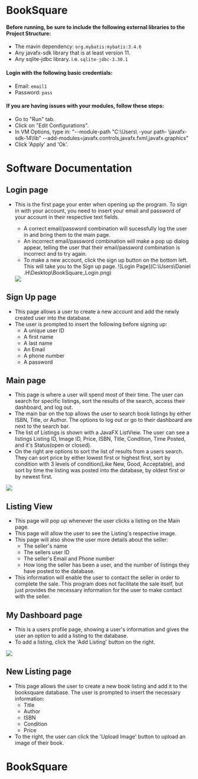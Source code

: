 # BookSquare

#### Before running, be sure to include the following external libraries to the Project Structure:
- The mavin dependency: ``` org.mybatis:mybatis:3.4.6 ```
- Any javafx-sdk library that is at least version 11. 
- Any sqlite-jdbc library. i.e. ```sqlite-jdbc-3.30.1 ```

#### Login with the following basic credentials:
- Email:   ``` email1 ```
- Password: ``` pass ```

#### If you are having issues with your modules, follow these steps:
- Go to "Run" tab.
- Click on "Edit Configurations".
- In VM Options, type in: "--module-path "C:\Users\ -your path- \javafx-sdk-14\lib" --add-modules=javafx.controls,javafx.fxml,javafx.graphics"
- Click 'Apply' and 'Ok'.

# Software Documentation

## Login page

- This is the first page your enter when opening up the program. To sign in with your account, you need to insert your email and password of your account in their respective text fields.
  - A correct email/password combination will sucessfully log the user in and bring them to the main page.
  - An incorrect email/password combination will make a pop up dialog appear, telling the user that their email/password combination is incorrect and to try again.
  - To make a new account, click the sign up button on the bottom left. This will take you to the Sign up page.
  ![Login Page](C:\Users\Daniel .H\Desktop\BookSquare_Login.png)
  
   <img src = 'https://github.com/hpuma/CSC336-Project/blob/master/login6.gif'/>

  
 ## Sign Up page
  - This page allows a user to create a new account and add the newly created user into the database.
  - The user is prompted to insert the following before signing up:
    - A unique user ID
    - A first name
    - A last name
    - An Email
    - A phone number
    - A password
  
## Main page

- This page is where a user will spend most of their time. The user can search for specific listings, sort the results of the search, access their dashboard, and log out.
- The main bar on the top allows the user to search book listings by either ISBN, Title, or Author. The options to log out or go to their dashboard are next to the search bar.
- The list of Listings is shown with a JavaFX ListView. The user can see a listings Listing ID, Image ID, Price, ISBN, Title, Condition, Time Posted, and it's Status(open or closed).
- On the right are options to sort the list of results from a users search. They can sort price by either lowest first or highest first, sort by condition with 3 levels of condition(Like New, Good, Acceptable), and sort by time the listing was posted into the database, by oldest first or by newest first.

 <img src = 'https://github.com/hpuma/CSC336-Project/blob/master/mainpage1.gif'/>
 
 ## Listing View
  - This page will pop up whenever the user clicks a listing on the Main page.
  - This page will allow the user to see the Listing's respective image.
  - This page will also show the user more details about the seller:
    - The seller's name
    - The sellers user ID
    - The seller's Email and Phone number
    - How long the seller has been a user, and the number of listings they have posted to the database.
   - This information will enable the user to contact the seller in order to complete the sale. This program does not facilitate the sale itself, but just provides the necessary information for the user to make contact with the seller. 


## My Dashboard page

- This is a users profile page, showing a user's information and gives the user an option to add a listing to the database.
- To add a listing, click the 'Add Listing' button on the right.

 <img src = 'https://github.com/hpuma/CSC336-Project/blob/master/dash.gif'/>


## New Listing page

- This page allows the user to create a new book listing and add it to the booksquare database. The user is prompted to insert the necessary information:
  - Title
  - Author
  - ISBN
  - Condition
  - Price
 - To the right, the user can click the 'Upload Image' button to upload an image of their book.
# BookSquare

